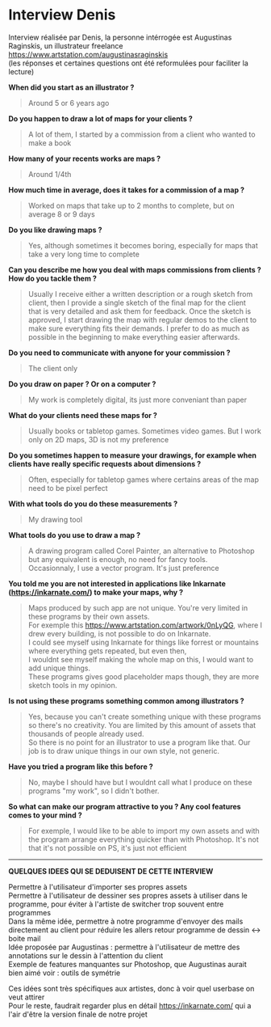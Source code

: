 # Interview Denis
Interview réalisée par Denis, la personne intérrogée est Augustinas Raginskis, un illustrateur freelance
https://www.artstation.com/augustinasraginskis  
(les réponses et certaines questions ont été reformulées pour faciliter la lecture)

__When did you start as an illustrator ?__
>Around 5 or 6 years ago

__Do you happen to draw a lot of maps for your clients ?__
>A lot of them, I started by a commission from a client who wanted to make a book

__How many of your recents works are maps ?__
>Around 1/4th

__How much time in average, does it takes for a commission of a map ?__
>Worked on maps that take up to 2 months to complete, but on average 8 or 9 days

__Do you like drawing maps ?__
>Yes, although sometimes it becomes boring, especially for maps that take a very long time to complete

__Can you describe me how you deal with maps commissions from clients ? How do you tackle them ?__
>Usually I receive either a written description or a rough sketch from client, then I provide a single sketch of the final map for the client  
that is very detailed and ask them for feedback. Once the sketch is approved, I start drawing the map with regular demos to the client to make sure everything fits their demands. I prefer to do as much as possible in the beginning to make everything easier afterwards.

__Do you need to communicate with anyone for your commission ?__
>The client only

__Do you draw on paper ? Or on a computer ?__
>My work is completely digital, its just more conveniant than paper

__What do your clients need these maps for ?__
>Usually books or tabletop games. Sometimes video games.
But I work only on 2D maps, 3D is not my preference

__Do you sometimes happen to measure your drawings, for example when clients have really specific requests about dimensions ?__
>Often, especially for tabletop games where certains areas of the map need to be pixel perfect

__With what tools do you do these measurements ?__
>My drawing tool

__What tools do you use to draw a map ?__
>A drawing program called Corel Painter, an alternative to Photoshop but any equivalent is enough, no need for fancy tools.  
Occasionnaly, I use a vector program. It's just preference

__You told me you are not interested in applications like Inkarnate (https://inkarnate.com/) to make your maps, why ?__
>Maps produced by such app are not unique. You're very limited in these programs by their own assets.  
For exemple this https://www.artstation.com/artwork/0nLyQG, where I drew every building, is not possible to do on Inkarnate.  
I could see myself using Inkarnate for things like forrest or mountains where everything gets repeated, but even then,  
I wouldnt see myself making the whole map on this, I would want to add unique things.  
These programs gives good placeholder maps though, they are more sketch tools in my opinion.

__Is not using these programs something common among illustrators ?__
>Yes, because you can't create something unique with these programs so there's no creativity. You are limited by this amount of assets that thousands of people already used.  
So there is no point for an illustrator to use a program like that. Our job is to draw unique things in our own style, not generic.

__Have you tried a program like this before ?__
>No, maybe I should have but I wouldnt call what I produce on these programs "my work", so I didn't bother.

__So what can make our program attractive to you ? Any cool features comes to your mind ?__
>For exemple, I would like to be able to import my own assets and with the program arrange everything quicker than with Photoshop.
It's not that it's not possible on PS, it's just not efficient

-------------------------------------------------------------------------
__QUELQUES IDEES QUI SE DEDUISENT DE CETTE INTERVIEW__  

Permettre à l'utilisateur d'importer ses propres assets  
Permettre à l'utilisateur de dessiner ses propres assets à utiliser dans le programme, pour éviter à l'artiste de switcher trop souvent entre programmes  
Dans la même idée, permettre à notre programme d'envoyer des mails directement au client pour réduire les allers retour programme de dessin <-> boite mail  
Idée proposée par Augustinas : permettre à l'utilisateur de mettre des annotations sur le dessin à l'attention du client  
Exemple de features manquantes sur Photoshop, que Augustinas aurait bien aimé voir : outils de symétrie  

Ces idées sont très spécifiques aux artistes, donc à voir quel userbase on veut attirer  
Pour le reste, faudrait regarder plus en détail https://inkarnate.com/ qui a l'air d'être la version finale de notre projet
